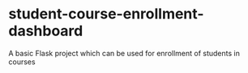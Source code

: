 # student-course-enrollment-dashboard

A basic Flask project which can be used for enrollment of students in courses

